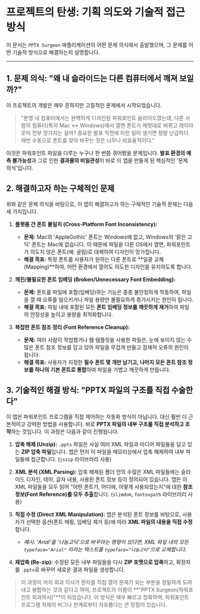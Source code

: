 # 프로젝트의 탄생: 기획 의도와 기술적 접근 방식

이 문서는 `PPTX Surgeon` 애플리케이션이 어떤 문제 의식에서 출발했으며, 그 문제를 어떤 기술적 방식으로 해결하는지 설명합니다.

---

## 1. 문제 의식: "왜 내 슬라이드는 다른 컴퓨터에서 깨져 보일까?"

이 프로젝트의 개발은 매우 흔하지만 고질적인 문제에서 시작되었습니다.

> "분명 내 컴퓨터에서는 완벽하게 디자인된 파워포인트 슬라이드였는데, 다른 사람의 컴퓨터(특히 Mac ↔ Windows)에서 열면 폰트가 제멋대로 바뀌고 레이아웃이 전부 망가지는 걸까? 중요한 발표 직전에 이런 일이 생기면 정말 난감하다. 매번 수동으로 폰트를 찾아 바꾸는 것은 너무나 비효율적이다."

이것은 파워포인트 파일을 다루는 누구나 한 번쯤 겪어봤을 문제입니다. **발표 환경의 예측 불가능성**과 그로 인한 **결과물의 비일관성**이 바로 이 앱을 만들게 된 핵심적인 '문제 의식'입니다.


## 2. 해결하고자 하는 구체적인 문제

위와 같은 문제 의식을 바탕으로, 이 앱이 해결하고자 하는 구체적인 기술적 문제는 다음 세 가지입니다.

1.  **플랫폼 간 폰트 불일치 (Cross-Platform Font Inconsistency):**
    *   **문제:** Mac의 'AppleGothic' 폰트는 Windows에 없고, Windows의 '맑은 고딕' 폰트는 Mac에 없습니다. 이 때문에 파일을 다른 OS에서 열면, 파워포인트가 의도치 않은 폰트(예: 굴림)로 대체하여 디자인이 망가집니다.
    *   **해결 목표:** 특정 폰트를 사용자가 원하는 다른 폰트로 **일괄 교체(Mapping)**하여, 어떤 환경에서 열어도 의도한 디자인을 유지하도록 합니다.

2.  **깨진/불필요한 폰트 임베딩 (Broken/Unnecessary Font Embedding):**
    *   **문제:** 폰트를 파일에 포함(임베딩)하는 기능은 종종 불안정하게 작동하여, 파일을 열 때 오류를 일으키거나 파일 용량만 불필요하게 증가시키는 원인이 됩니다.
    *   **해결 목표:** 파일 내에 포함된 모든 **폰트 임베딩 정보를 깨끗하게 제거**하여 파일의 안정성을 높이고 용량을 최적화합니다.

3.  **복잡한 폰트 참조 정리 (Font Reference Cleanup):**
    *   **문제:** 여러 사람이 작업했거나 웹 템플릿을 사용한 파일은, 눈에 보이지 않는 수많은 폰트 참조 정보를 담고 있어 파일을 무겁게 만들고 잠재적 오류의 원인이 됩니다.
    *   **해결 목표:** 사용자가 지정한 **필수 폰트 몇 개만 남기고, 나머지 모든 폰트 참조 정보를 하나의 기본 폰트로 통합**하여 파일을 가볍고 깨끗하게 만듭니다.


## 3. 기술적인 해결 방식: "PPTX 파일의 구조를 직접 수술한다"

이 앱은 파워포인트 프로그램을 직접 제어하는 자동화 방식이 아닙니다. 대신 훨씬 더 근본적이고 강력한 방법을 사용합니다. 바로 **PPTX 파일의 내부 구조를 직접 분석하고 조작**하는 것입니다. 이 과정은 다음과 같이 진행됩니다.

1.  **압축 해제 (Unzip):** `.pptx` 파일은 사실 여러 XML 파일과 미디어 파일들을 담고 있는 **ZIP 압축 파일**입니다. 앱은 먼저 이 파일을 메모리상에서 압축 해제하여 내부 파일들에 접근합니다. (`jszip` 라이브러리 사용)

2.  **XML 분석 (XML Parsing):** 압축 해제된 폴더 안의 수많은 XML 파일들에는 슬라이드 디자인, 테마, 글자 내용, 사용된 폰트 정보 등이 정의되어 있습니다. 앱은 이 XML 파일들을 모두 읽어 "어떤 폰트가, 어디에, 어떻게 사용되었는지"에 대한 **참조 정보(Font Reference)를 모두 추출**합니다. (`slimdom`, `fontoxpath` 라이브러리 사용)

3.  **직접 수정 (Direct XML Manipulation):** 앱은 분석된 폰트 정보를 바탕으로, 사용자가 선택한 옵션(폰트 매핑, 임베딩 제거 등)에 따라 **XML 파일의 내용을 직접 수정**합니다.
    *   *예시: 'Arial'을 '나눔고딕'으로 바꾸라는 명령이 있다면, XML 파일 내의 모든 `typeface="Arial"` 이라는 텍스트를 `typeface="나눔고딕"`으로 교체합니다.*

4.  **재압축 (Re-zip):** 수정된 모든 내부 파일들을 다시 **ZIP 포맷으로 압축**하고, 확장자를 `.pptx`로 바꾸어 새로운 결과 파일을 생성합니다.

> 이 과정이 마치 외과 의사가 환자를 직접 열어 문제가 되는 부분을 정밀하게 도려내고 봉합하는 것과 같다고 하여, 프로젝트의 이름이 **"PPTX Surgeon(파워포인트 외과의사)"**이 되었습니다. 이 방식은 매우 빠르고 정확하며, 파워포인트 프로그램 자체의 버그나 한계로부터 자유롭다는 큰 장점이 있습니다.
